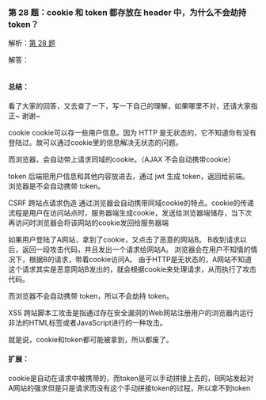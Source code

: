 ### 第 28 题：cookie 和 token 都存放在 header 中，为什么不会劫持 token？

解析：[第 28 题](https://github.com/Advanced-Frontend/Daily-Interview-Question/issues/31)

解答：



```javascript

```

#### 总结：

看了大家的回答，又去查了一下，写一下自己的理解，如果哪里不对，还请大家指正~ 谢谢~

cookie
cookie可以存一些用户信息。因为 HTTP 是无状态的，它不知道你有没有登陆过。故可以通过cookie里的信息解决无状态的问题。

而浏览器，会自动带上请求同域的cookie。（AJAX 不会自动携带cookie）

token
后端把用户信息和其他内容放进去，通过 jwt 生成 token，返回给前端。
浏览器是不会自动携带 token。

CSRF 跨站点请求伪造
通过浏览器会自动携带同域cookie的特点。cookie的传递流程是用户在访问站点时，服务器端生成cookie，发送给浏览器端储存，当下次再访问时浏览器会将该网站的cookie发回给服务器端

如果用户登陆了A网站，拿到了cookie，又点击了恶意的网站B。
B收到请求以后，返回一段攻击代码，并且发出一个请求给网站A。
浏览器会在用户不知情的情况下，根据B的请求，带着cookie访问A。
由于HTTP是无状态的，A网站不知道这个请求其实是恶意网站B发出的，就会根据cookie来处理请求，从而执行了攻击代码。

而浏览器不会自动携带 token，所以不会劫持 token。

XSS
跨站脚本工攻击是指通过存在安全漏洞的Web网站注册用户的浏览器内运行非法的HTML标签或者JavaScript进行的一种攻击。

就是说，cookie和token都可能被拿到，所以都废了。

#### 扩展：

cookie是自动在请求中被携带的，而token是可以手动拼接上去的，B网站发起对A网站的强求但是只是请求而没有这个手动拼接token的过程，所以拿不到token


